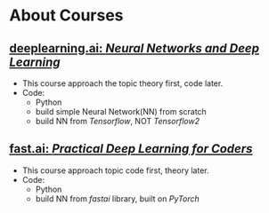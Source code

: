 # About Courses
## [deeplearning.ai: *Neural Networks and Deep Learning*](https://www.coursera.org/learn/neural-networks-deep-learning/home/welcome)
- This course approach the topic theory first, code later.
- Code:
  - Python
  - build simple Neural Network(NN) from scratch
  - build NN from *Tensorflow*, NOT *Tensorflow2*

## [fast.ai: *Practical Deep Learning for Coders*](https://course.fast.ai/)
- This course approach topic code first, theory later.
- Code:
  - Python
  - build NN from *fastai* library, built on *PyTorch*
